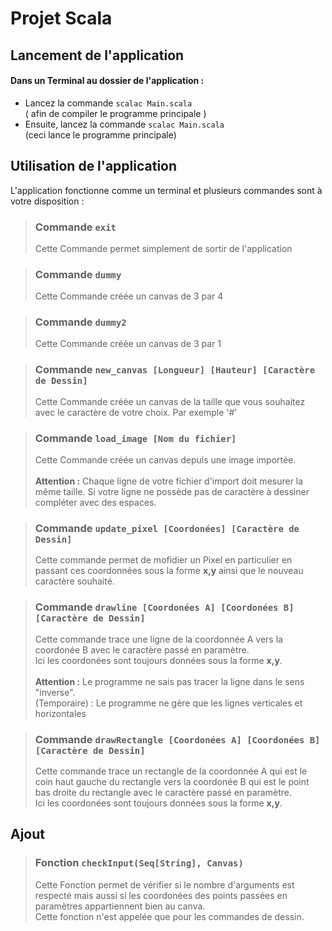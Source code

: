 # Projet Scala

## Lancement de l'application

#### Dans un Terminal au dossier de l'application :
* Lancez la commande ``` scalac Main.scala ``` <br>
( afin de compiler le programme principale )
* Ensuite, lancez la commande ```scalac Main.scala```<br>
(ceci lance le programme principale)

## Utilisation de l'application
L'application fonctionne comme un terminal et plusieurs commandes sont à votre disposition :

> ### Commande ```exit``` <br>
> Cette Commande permet simplement de sortir de l'application

> ### Commande ```dummy``` <br> 
> Cette Commande créée un canvas de 3 par 4

> ### Commande ```dummy2``` <br> 
> Cette Commande créée un canvas de 3 par 1

> ### Commande ```new_canvas [Longueur] [Hauteur] [Caractère de Dessin]``` <br> 
> Cette Commande créée un canvas de la taille que vous souhaitez avec le caractère de votre choix. Par exemple '#'

> ### Commande ```load_image [Nom du fichier]``` <br> 
> Cette Commande créée un canvas depuis une image importée. <br> <br>
> **Attention :** Chaque ligne de votre fichier d'import doit mesurer la même taille. Si votre ligne ne possède pas de caractère à dessiner compléter avec des espaces.

> ### Commande ```update_pixel [Coordonées] [Caractère de Dessin]``` <br> 
> Cette commande permet de mofidier un Pixel en particulier en passant ces coordonnées sous la forme **x,y** ainsi que le nouveau caractère souhaité.<br> 

> ### Commande ```drawline [Coordonées A] [Coordonées B][Caractère de Dessin]``` <br> 
> Cette commande trace une ligne de la coordonnée A vers la coordonée B avec le caractère passé en paramètre.<br> 
Ici les coordonées sont toujours données sous la forme **x,y**.<br> <br>
**Attention :** Le programme ne sais pas tracer la ligne dans le sens "inverse". <br>
(Temporaire) : Le programme ne gère que les lignes verticales et horizontales

> ### Commande ```drawRectangle [Coordonées A] [Coordonées B][Caractère de Dessin]``` <br> 
> Cette commande trace un rectangle de la coordonnée A qui est le coin haut gauche du rectangle vers la coordonée B qui est le point bas droite du rectangle avec le caractère passé en paramètre.<br>
Ici les coordonées sont toujours données sous la forme **x,y**.


## Ajout

> ### Fonction ```checkInput(Seq[String], Canvas)``` <br> 
> Cette Fonction permet de vérifier si le nombre d'arguments est respecté mais aussi si les coordonées des points passées en paramètres appartiennent bien au canva.<br>
Cette fonction n'est appelée que pour les commandes de dessin.
